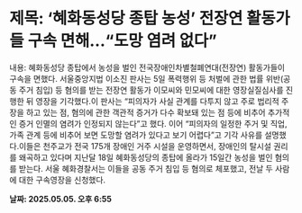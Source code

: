 # **제목: ‘혜화동성당 종탑 농성’ 전장연 활동가들 구속 면해…“도망 염려 없다”**

  내용: 혜화동성당 종탑에서 농성을 벌인 전국장애인차별철폐연대(전장연) 활동가들이 구속을 면했다.										서울중앙지법 이소진 판사는 5일 폭력행위 등 처벌에 관한 법률 위반(공동 주거 침입) 등 혐의를 받는 전장연 활동가 이모씨와 민모씨에 대한 영장실질심사를 진행한 뒤 영장을 기각했다.이 판사는 “피의자가 사실 관계를 다투지 않고 주로 법리적 주장을 하고 있는 점, 혐의에 관한 객관적 증거가 다수 확보돼 있는 점 등에 비추어 추가적인 증거 인멸의 염려가 인정되지 않는다”고 했다. 이어 “피의자의 일정한 주거 및 직업, 가족 관계 등에 비추어 보면 도망할 염려가 있다고 보기 어렵다”고 기각 사유를 설명했다.이들은 천주교가 전국 175개 장애인 거주 시설을 운영하면서, 장애인의 탈시설 권리를 왜곡하고 있다며 지난달 18일 혜화동성당의 종탑에 올라가 15일간 농성을 벌인 혐의를 받는다. 서울 혜화경찰서는 이들을 공동 주거 침입 등 혐의로 체포했고, 전날 두 사람에 대한 구속영장을 신청했다.

  **날짜: 2025.05.05. 오후 6:55**